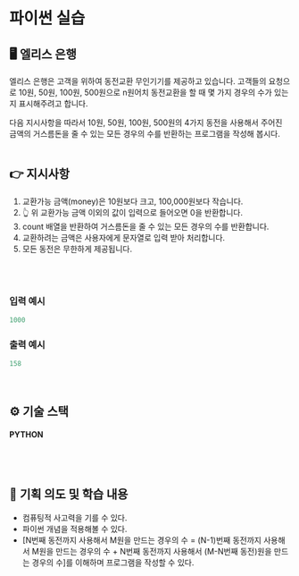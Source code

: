 # 파이썬 실습


## 🖥️ 엘리스 은행
엘리스 은행은 고객을 위하여 동전교환 무인기기를 제공하고 있습니다. 고객들의 요청으로 10원, 50원, 100원, 500원으로 n원어치 동전교환을 할 때 몇 가지 경우의 수가 있는지 표시해주려고 합니다.
<br>

다음 지시사항을 따라서 10원, 50원, 100원, 500원의 4가지 동전을 사용해서 주어진 금액의 거스름돈을 줄 수 있는 모든 경우의 수를 반환하는 프로그램을 작성해 봅시다.
<br>
<br>

## 👉 지시사항
1. 교환가능 금액(money)은 10원보다 크고, 100,000원보다 작습니다.
2. 👆 위 교환가능 금액 이외의 값이 입력으로 들어오면 0을 반환합니다.
4. count 배열을 반환하여 거스름돈을 줄 수 있는 모든 경우의 수를 반환합니다.
5. 교환하려는 금액은 사용자에게 문자열로 입력 받아 처리합니다.
6. 모든 동전은 무한하게 제공됩니다.

<br>
<br>


### 입력 예시
```python
1000
```

### 출력 예시
```python
158
```
<br>

## ⚙️ 기술 스택
#### PYTHON

<br>
<br>

## 📌 기획 의도 및 학습 내용
- 컴퓨팅적 사고력을 기를 수 있다.
- 파이썬 개념을 적용해볼 수 있다.
- [N번째 동전까지 사용해서 M원을 만드는 경우의 수 = (N-1)번째 동전까지 사용해서 M원을 만드는 경우의 수 + N번째 동전까지 사용해서 (M-N번째 동전)원을 만드는 경우의 수]를 이해하며 프로그램을 작성할 수 있다.


